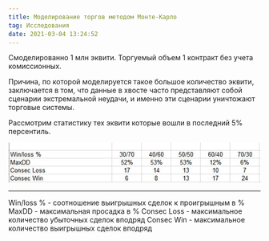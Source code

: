 ```yaml
---
title: Моделирование торгов методом Монте-Карло
tag: Исследования
date: 2021-03-04 13:24:52
---
```


Смоделированно 1 млн эквити.
Торгуемый объем 1 контракт без учета комиссионных.

Причина, по которой моделируется такое большое количество эквити, заключается в том,
что данные в хвосте часто представляют собой сценарии экстремальной неудачи,
и именно эти сценарии уничтожают торговые системы.

Рассмотрим статистику тех эквити которые вошли в последний 5% персентиль.

<img src="https://raw.githubusercontent.com/Ragve-hub/scribble/gh-pages/images/mc_95.jpg" alt="Фундаментальный анализ">

---
Win/loss % - соотношение выигрышных сделок к проигрышным в %
MaxDD - максимальная просадка в %
Consec Loss - максимальное количество убыточных сделок вподряд
Consec Win - максимальное количество выигрышных сделок вподряд
